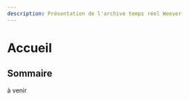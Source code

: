 ```yaml
---
description: Présentation de l'archive temps réel Weever
---
```


# Accueil

## Sommaire

à venir



